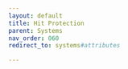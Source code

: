 ```yaml
---
layout: default
title: Hit Protection
parent: Systems
nav_order: 060
redirect_to: systems#attributes

---
```

